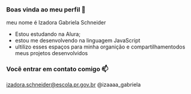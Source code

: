 ### Boas vinda ao meu perfil 💙

meu nome é Izadora Gabriela Schneider

- Estou estudando na Alura;
- estou me desenvolvendo na linguagem JavaScript
- ultilizo esses espaços para minha organição e compartilhamentodos meus projetos desenvolvidos

### Você entrar em contato comigo 📫

izadora.schneider@escola.pr.gov.br
@izaaaa_gabriela
